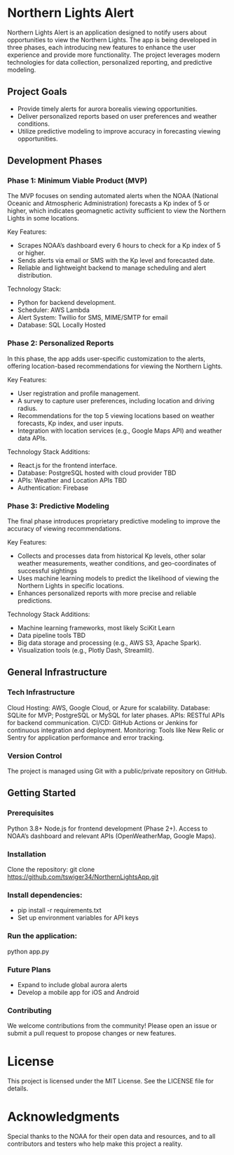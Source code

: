 # Northern Lights Alert

Northern Lights Alert is an application designed to notify users about opportunities to view the Northern Lights. The app is being developed in three phases, each introducing new features to enhance the user experience and provide more functionality. The project leverages modern technologies for data collection, personalized reporting, and predictive modeling.

## Project Goals
- Provide timely alerts for aurora borealis viewing opportunities.
- Deliver personalized reports based on user preferences and weather conditions.
- Utilize predictive modeling to improve accuracy in forecasting viewing opportunities.

## Development Phases

### Phase 1: Minimum Viable Product (MVP)

The MVP focuses on sending automated alerts when the NOAA (National Oceanic and Atmospheric Administration) forecasts a Kp index of 5 or higher, which indicates geomagnetic activity sufficient to view the Northern Lights in some locations.

Key Features:
- Scrapes NOAA’s dashboard every 6 hours to check for a Kp index of 5 or higher.
- Sends alerts via email or SMS with the Kp level and forecasted date.
- Reliable and lightweight backend to manage scheduling and alert distribution.

Technology Stack:
- Python for backend development.
- Scheduler: AWS Lambda
- Alert System: Twillio for SMS, MIME/SMTP for email
- Database: SQL Locally Hosted

### Phase 2: Personalized Reports

In this phase, the app adds user-specific customization to the alerts, offering location-based recommendations for viewing the Northern Lights.

Key Features:
- User registration and profile management.
- A survey to capture user preferences, including location and driving radius.
- Recommendations for the top 5 viewing locations based on weather forecasts, Kp index, and user inputs.
- Integration with location services (e.g., Google Maps API) and weather data APIs.

Technology Stack Additions:
- React.js for the frontend interface.
- Database: PostgreSQL hosted with cloud provider TBD
- APIs: Weather and Location APIs TBD
- Authentication: Firebase

### Phase 3: Predictive Modeling

The final phase introduces proprietary predictive modeling to improve the accuracy of viewing recommendations.

Key Features:
- Collects and processes data from historical Kp levels, other solar weather measurements, weather conditions, and geo-coordinates of successful sightings
- Uses machine learning models to predict the likelihood of viewing the Northern Lights in specific locations.
- Enhances personalized reports with more precise and reliable predictions.

Technology Stack Additions:
- Machine learning frameworks, most likely SciKit Learn
- Data pipeline tools TBD
- Big data storage and processing (e.g., AWS S3, Apache Spark).
- Visualization tools (e.g., Plotly Dash, Streamlit).

## General Infrastructure

### Tech Infrastructure
Cloud Hosting: AWS, Google Cloud, or Azure for scalability.
Database: SQLite for MVP; PostgreSQL or MySQL for later phases.
APIs: RESTful APIs for backend communication.
CI/CD: GitHub Actions or Jenkins for continuous integration and deployment.
Monitoring: Tools like New Relic or Sentry for application performance and error tracking.

### Version Control

The project is managed using Git with a public/private repository on GitHub.

## Getting Started
### Prerequisites
Python 3.8+
Node.js for frontend development (Phase 2+).
Access to NOAA’s dashboard and relevant APIs (OpenWeatherMap, Google Maps).

### Installation
Clone the repository:
git clone https://github.com/tswiger34/NorthernLightsApp.git

### Install dependencies:

- pip install -r requirements.txt
- Set up environment variables for API keys

### Run the application:

python app.py

### Future Plans

- Expand to include global aurora alerts
- Develop a mobile app for iOS and Android

### Contributing

We welcome contributions from the community! Please open an issue or submit a pull request to propose changes or new features.

# License

This project is licensed under the MIT License. See the LICENSE file for details.

# Acknowledgments

Special thanks to the NOAA for their open data and resources, and to all contributors and testers who help make this project a reality.
